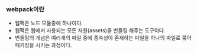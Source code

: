 ### webpack이란 
- 웹팩은 노드 모듈중에 하나이다.
- 웹팩은 웹에서 사용되는 모든 자원(assets)을 번들링 해주는 도구이다.
- 번들링의 개념은 여러개의 파일 중에 종속성이 존재하는 파일을 하나의 파일로 묶어 패키징을 시키는 과정이다.